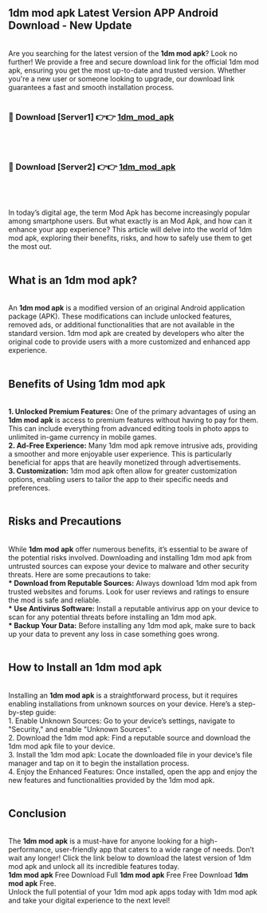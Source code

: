 ## 1dm mod apk Latest Version APP Android Download - New Update
<br>
Are you searching for the latest version of the <strong>1dm mod apk</strong>? Look no further! We provide a free and secure download link for the official 1dm mod apk, ensuring you get the most up-to-date and trusted version. Whether you're a new user or someone looking to upgrade, our download link guarantees a fast and smooth installation process.
<br>
<br>
<h3>🔴 Download [Server1] 👉👉 <a href="https://modyolo.store/1dm+mod+apk">1dm_mod_apk</a></h3><br>
<br>
<h3>🔴 Download [Server2] 👉👉 <a href="https://modyolo.store/1dm+mod+apk">1dm_mod_apk</a></h3><br>
<br>
<br>
In today’s digital age, the term Mod Apk has become increasingly popular among smartphone users. But what exactly is an Mod Apk, and how can it enhance your app experience? This article will delve into the world of 1dm mod apk, exploring their benefits, risks, and how to safely use them to get the most out.
<br>
<br>
<h2>What is an 1dm mod apk?</h2>
<br>
An <strong>1dm mod apk</strong> is a modified version of an original Android application package (APK). These modifications can include unlocked features, removed ads, or additional functionalities that are not available in the standard version. 1dm mod apk are created by developers who alter the original code to provide users with a more customized and enhanced app experience.
<br>
<br>
<h2>Benefits of Using 1dm mod apk</h2>
<br>
<strong> 1. Unlocked Premium Features:</strong> One of the primary advantages of using an <strong>1dm mod apk</strong> is access to premium features without having to pay for them. This can include everything from advanced editing tools in photo apps to unlimited in-game currency in mobile games.
<br>
<strong> 2. Ad-Free Experience:</strong> Many 1dm mod apk remove intrusive ads, providing a smoother and more enjoyable user experience. This is particularly beneficial for apps that are heavily monetized through advertisements.
<br>
<strong> 3. Customization:</strong> 1dm mod apk often allow for greater customization options, enabling users to tailor the app to their specific needs and preferences.
<br>
<br>
<h2>Risks and Precautions</h2>
<br>
While <strong>1dm mod apk</strong> offer numerous benefits, it’s essential to be aware of the potential risks involved. Downloading and installing 1dm mod apk from untrusted sources can expose your device to malware and other security threats. Here are some precautions to take:
<br>
<strong> * Download from Reputable Sources:</strong> Always download 1dm mod apk from trusted websites and forums. Look for user reviews and ratings to ensure the mod is safe and reliable.
<br>
<strong> * Use Antivirus Software:</strong> Install a reputable antivirus app on your device to scan for any potential threats before installing an 1dm mod apk.
<br>
<strong> * Backup Your Data:</strong> Before installing any 1dm mod apk, make sure to back up your data to prevent any loss in case something goes wrong.
<br>
<br>
<h2>How to Install an 1dm mod apk</h2>
<br>
Installing an <strong>1dm mod apk</strong> is a straightforward process, but it requires enabling installations from unknown sources on your device. Here’s a step-by-step guide:
<br>
 1. Enable Unknown Sources: Go to your device’s settings, navigate to "Security," and enable "Unknown Sources".
<br>
 2. Download the 1dm mod apk: Find a reputable source and download the 1dm mod apk file to your device.
<br>
 3. Install the 1dm mod apk: Locate the downloaded file in your device’s file manager and tap on it to begin the installation process.
<br>
 4. Enjoy the Enhanced Features: Once installed, open the app and enjoy the new features and functionalities provided by the 1dm mod apk.
<br>
<br>
<h2><strong>Conclusion</strong></h2>
<br>
The <strong>1dm mod apk</strong> is a must-have for anyone looking for a high-performance, user-friendly app that caters to a wide range of needs. Don’t wait any longer! Click the link below to download the latest version of 1dm mod apk and unlock all its incredible features today.
<br>
<strong>1dm mod apk</strong> Free Download Full <strong>1dm mod apk</strong> Free Free Download <strong>1dm mod apk</strong> Free.
<br>
Unlock the full potential of your 1dm mod apk apps today with 1dm mod apk and take your digital experience to the next level!